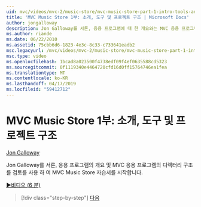 ```yaml
---
uid: mvc/videos/mvc-2/music-store/mvc-music-store-part-1-intro-tools-and-project-structure
title: 'MVC Music Store 1부: 소개, 도구 및 프로젝트 구조 | Microsoft Docs'
author: jongalloway
description: Jon Galloway를 서론, 응용 프로그램에 대 한 개요와는 MVC 응용 프로그램의 디렉터리 구조를 검토를 사용 하 여 MVC Music Store 자습서를 시작 하는 중...
ms.author: riande
ms.date: 06/22/2010
ms.assetid: 75cbb6d6-1823-4e3c-8c33-c733641eadb2
msc.legacyurl: /mvc/videos/mvc-2/music-store/mvc-music-store-part-1-intro-tools-and-project-structure
msc.type: video
ms.openlocfilehash: 1bcad8a023500f4738edf09f4ef0635588cd5323
ms.sourcegitcommit: 0f1119340e4464720cfd16d0ff15764746ea1fea
ms.translationtype: MT
ms.contentlocale: ko-KR
ms.lasthandoff: 04/17/2019
ms.locfileid: "59412712"
---
```

# <a name="mvc-music-store-part-1-intro-tools-and-project-structure"></a>MVC Music Store 1부: 소개, 도구 및 프로젝트 구조

[Jon Galloway](https://github.com/jongalloway)

Jon Galloway를 서론, 응용 프로그램의 개요 및 MVC 응용 프로그램의 디렉터리 구조를 검토를 사용 하 여 MVC Music Store 자습서를 시작합니다.

[&#9654;비디오 (6 분)](https://channel9.msdn.com/Blogs/ASP-NET-Site-Videos/mvc-music-store-part-1-intro-tools-and-project-structure)

> [!div class="step-by-step"]
> [다음](mvc-music-store-part-2-controllers.md)
